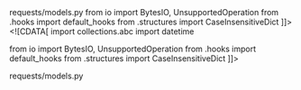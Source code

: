 <change>
<file change-number-for-this-file="1">requests/models.py</file>
<original line-count="7" no-ellipsis="true"><![CDATA[
import collections
import datetime

from io import BytesIO, UnsupportedOperation
from .hooks import default_hooks
from .structures import CaseInsensitiveDict
]]></original>
<modified no-ellipsis="true"><![CDATA[
import collections.abc
import datetime

from io import BytesIO, UnsupportedOperation
from .hooks import default_hooks
from .structures import CaseInsensitiveDict
]]></modified>
</change>

<change>
<file change-number-for-this-file="2">requests/models.py</file>
<original line-count="6" no-ellipsis="true"><![CDATA[
if isinstance(hook, collections.Callable):
    self.hooks[event].append(hook)
elif hasattr(hook, '__iter__'):
    self.hooks[event].extend(h for h in hook if isinstance(h, collections.Callable))
]]></original>
<modified no-ellipsis="true"><![CDATA[
if isinstance(hook, collections.abc.Callable):
    self.hooks[event].append(hook)
elif hasattr(hook, '__iter__'):
    self.hooks[event].extend(h for h in hook if isinstance(h, collections.abc.Callable))
]]></modified>
</change>